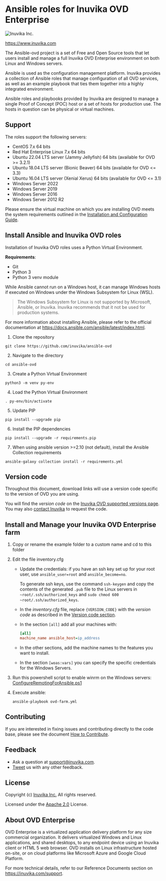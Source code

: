 # Ansible roles for Inuvika OVD Enterprise

![Inuvika Inc.](https://archive.inuvika.com/theme/media/logo-dark.png)

<https://www.inuvika.com>

The Ansible-ovd project is a set of Free and Open Source tools that let users install
and manage a full Inuvika OVD Enterprise environment on both Linux and Windows servers.

Ansible is used as the configuration management platform. Inuvika provides a collection
of Ansible roles that manage configuration of all OVD services, as well as an example playbook that
ties them together into a highly integrated environment.

Ansible roles and playbooks provided by Inuvika are designed to manage a single Proof of Concept (POC)
host or a set of hosts for production use. The hosts in question can be physical or virtual machines.

## Support

The roles support the following servers:

* CentOS 7.x 64 bits
* Red Hat Enterprise Linux 7.x 64 bits
* Ubuntu 22.04 LTS server (Jammy Jellyfish) 64 bits  (available for OVD >= 3.2.1)
* Ubuntu 18.04 LTS server (Bionic Beaver) 64 bits  (available for OVD <= 3.3)
* Ubuntu 16.04 LTS server (Xenial Xerus) 64 bits  (available for OVD <= 3.1)
* Windows Server 2022
* Windows Server 2019
* Windows Server 2016
* Windows Server 2012 R2

Please ensure the virtual machine on which you are installing OVD meets the
system requirements outlined in the [Installation and Configuration Guide](https://docs.inuvika.com/installation_and_configuration_guide/).


## Install Ansible and Inuvika OVD roles

Installation of Inuvika OVD roles uses a Python Virtual Environment.

**Requirements**:

  * Git
  * Python 3
  * Python 3 venv module

While Ansible cannot run on a Windows host, it can manage
Windows hosts if executed on Windows under the Windows Subsystem
for Linux (WSL).

> The Windows Subsystem for Linux is not supported by Microsoft,
> Ansible, or Inuvika. Inuvika recommends that it not be used for
> production systems.

For more information about installing Ansible, please refer to the official
documentation at <https://docs.ansible.com/ansible/latest/index.html>.

 1. Clone the repository

   ```shell
   git clone https://github.com/inuvika/ansible-ovd
   ```

 2. Navigate to the directory

   ```shell
   cd ansible-ovd
   ```

 3. Create a Python Virtual Environment

   ```shell
   python3 -m venv py-env
   ```

 4. Load the Python Virtual Environment

   ```shell
   . py-env/bin/activate
   ```

 5. Update PIP

   ```shell
   pip install --upgrade pip
   ```

 6. Install the PIP dependencies

   ```shell
   pip install --upgrade -r requirements.pip
   ```

 7. When using ansible version >=2.10 (not default), install the Ansible
    Collection requirements

   ```shell
   ansible-galaxy collection install -r requirements.yml
   ```

## Version code

Throughout this document, download links will use a version code specific to the version
of OVD you are using.

You will find the *version code* on the [Inuvika OVD supported versions page](https://support.inuvika.com/portal/kb/articles/documentation).
You may also [contact Inuvika](https://www.inuvika.com/contact-us/) to request the code.

## Install and Manage your Inuvika OVD Enterprise farm

1. Copy or rename the example folder to a custom name and cd to this folder

2. Edit the file inventory.cfg

   * Update the credentials:
      if you have an ssh key set up for your root user, use `ansible_user=root` and `ansible_become=no`.

      To generate ssh keys, use the command `ssh-keygen` and copy the contents of the generated `.pub` file
      to the Linux servers in `~root/.ssh/authorized_keys` and `sudo chmod 600 ~root/.ssh/authorized_keys`.

   * In the *inventory.cfg* file, replace `{VERSION_CODE}` with the *version code* as described
     in the [Version code section](#version-code "Version Code").

   * In the section `[all]` add all your machines with:

      ```ini
      [all]
      machine_name ansible_host=ip_address
      ```

   * In the other sections, add the machine names to the features you want to install.
   * In the section `[woas:vars]` you can specify the specific credentials for the Windows Servers.

3. Run this powershell script to enable winrm on the Windows servers: [ConfigureRemotingForAnsible.ps1](https://raw.githubusercontent.com/ansible/ansible/devel/examples/scripts/ConfigureRemotingForAnsible.ps1)

4. Execute ansible:

   ```shell
   ansible-playbook ovd-farm.yml
   ```

## Contributing

If you are interested in fixing issues and contributing directly to the code base,
please see the document [How to Contribute](CONTRIBUTING.md).

## Feedback

* Ask a question at <support@inuvika.com>.
* [Tweet](https://twitter.com/InuvikaInc) us with any other feedback.

## License

Copyright (c) [Inuvika Inc.](https://www.inuvika.com) All rights reserved.

Licensed under the [Apache 2.0](LICENSE.md) License.

## About OVD Enterprise

OVD Enterprise is a virtualized application delivery platform for
any size commercial organization. It delivers virtualized Windows
and Linux applications, and shared desktops, to any endpoint device
using an Inuvika client or HTML 5 web browser. OVD installs on Linux
infrastructure hosted on-site, or on cloud platforms like Microsoft Azure
and Google Cloud Platform.

For more technical details, refer to our Reference Documents
section on <https://inuvika.com/support>.
